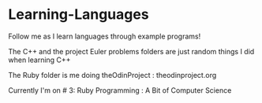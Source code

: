 # Learning-Languages
Follow me as I learn languages through example programs!

The C++ and the project Euler problems folders are just random things I did when learning C++

The Ruby folder is me doing theOdinProject : theodinproject.org

Currently I'm on # 3: Ruby Programming : A Bit of Computer Science
